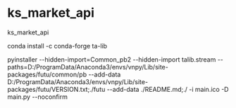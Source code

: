 # ks_market_api
ks_market_api

conda install -c conda-forge ta-lib

pyinstaller  --hidden-import=Common_pb2  --hidden-import talib.stream  --paths=D:/ProgramData/Anaconda3/envs/vnpy/Lib/site-packages/futu/common/pb --add-data D:/ProgramData/Anaconda3/envs/vnpy/Lib/site-packages/futu/VERSION.txt;./futu  --add-data ./README.md;./ -i main.ico  -D   main.py --noconfirm